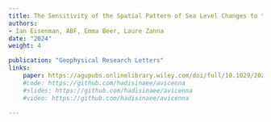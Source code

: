 ```yaml
---
title: The Sensitivity of the Spatial Pattern of Sea Level Changes to the Depth of Antarctic Meltwater Fluxes
authors: 
- Ian Eisenman, ABF, Emma Beer, Laure Zanna
date: "2024"
weight: 4

publication: "Geophysical Research Letters"
links:
    paper: https://agupubs.onlinelibrary.wiley.com/doi/full/10.1029/2024GL110633
    #code: https://github.com/hadisinaee/avicenna
    #slides: https://github.com/hadisinaee/avicenna
    #video: https://github.com/hadisinaee/avicenna

---
```



